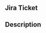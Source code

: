 <!--
 Change Github PR Title 

 Your title must be in the following format: 
 - `topic(Area): Feature`
 - `Topic` must be one of `build|ci|docs|feat|fix|perf|refactor|chore|test`

 Sample Titles:
 - `feat(Enterprise)`: Backups can now get credentials from IAM
 - `fix(Query)`: Skipping floats that cannot be Marshalled in JSON
 - `perf: [Breaking]` json encoding is now 35% faster if SIMD is present
 - `chore`: all chores/tests will be excluded from the CHANGELOG
 -->

 
 ## Jira Ticket
<!--
 1.  What Jira ticket does this PR correspond to?
 2.  For internal use only (community contirbutors please disregard)
-->

## Description
 <!--
 Please add a description with these things:
 1. Explain the problem by providing a good description.
 2. If it fixes any GitHub issues, say "Fixes #GitHubIssue".
 3. If it corresponds to a Jira issue, say "Fixes DGRAPH-###".
 4. If this is a breaking change, please prefix `[Breaking]` in the title. In the description, please put a note with exactly who these changes are breaking for.
 5. Explain the solution to make it easier to review the PR.
 6. Make it easier for the reviewer by describing complex sections with comments.
 -->
